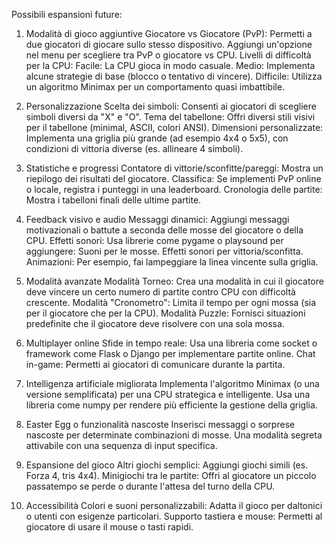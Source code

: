 Possibili espansioni future:

1. Modalità di gioco aggiuntive
Giocatore vs Giocatore (PvP): Permetti a due giocatori di giocare sullo stesso dispositivo.
Aggiungi un'opzione nel menu per scegliere tra PvP o giocatore vs CPU.
Livelli di difficoltà per la CPU:
Facile: La CPU gioca in modo casuale.
Medio: Implementa alcune strategie di base (blocco o tentativo di vincere).
Difficile: Utilizza un algoritmo Minimax per un comportamento quasi imbattibile.

2. Personalizzazione
Scelta dei simboli: Consenti ai giocatori di scegliere simboli diversi da "X" e "O".
Tema del tabellone: Offri diversi stili visivi per il tabellone (minimal, ASCII, colori ANSI).
Dimensioni personalizzate: Implementa una griglia più grande (ad esempio 4x4 o 5x5), con condizioni di vittoria diverse (es. allineare 4 simboli).

3. Statistiche e progressi
Contatore di vittorie/sconfitte/pareggi: Mostra un riepilogo dei risultati del giocatore.
Classifica: Se implementi PvP online o locale, registra i punteggi in una leaderboard.
Cronologia delle partite: Mostra i tabelloni finali delle ultime partite.

4. Feedback visivo e audio
Messaggi dinamici: Aggiungi messaggi motivazionali o battute a seconda delle mosse del giocatore o della CPU.
Effetti sonori: Usa librerie come pygame o playsound per aggiungere:
Suoni per le mosse.
Effetti sonori per vittoria/sconfitta.
Animazioni: Per esempio, fai lampeggiare la linea vincente sulla griglia.

5. Modalità avanzate
Modalità Torneo: Crea una modalità in cui il giocatore deve vincere un certo numero di partite contro CPU con difficoltà crescente.
Modalità "Cronometro": Limita il tempo per ogni mossa (sia per il giocatore che per la CPU).
Modalità Puzzle: Fornisci situazioni predefinite che il giocatore deve risolvere con una sola mossa.

6. Multiplayer online
Sfide in tempo reale: Usa una libreria come socket o framework come Flask o Django per implementare partite online.
Chat in-game: Permetti ai giocatori di comunicare durante la partita.

7. Intelligenza artificiale migliorata
Implementa l'algoritmo Minimax (o una versione semplificata) per una CPU strategica e intelligente.
Usa una libreria come numpy per rendere più efficiente la gestione della griglia.

8. Easter Egg o funzionalità nascoste
Inserisci messaggi o sorprese nascoste per determinate combinazioni di mosse.
Una modalità segreta attivabile con una sequenza di input specifica.

9. Espansione del gioco
Altri giochi semplici: Aggiungi giochi simili (es. Forza 4, tris 4x4).
Minigiochi tra le partite: Offri al giocatore un piccolo passatempo se perde o durante l'attesa del turno della CPU.

10. Accessibilità
Colori e suoni personalizzabili: Adatta il gioco per daltonici o utenti con esigenze particolari.
Supporto tastiera e mouse: Permetti al giocatore di usare il mouse o tasti rapidi.
